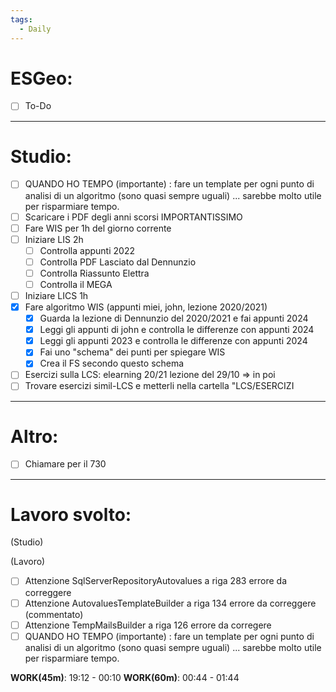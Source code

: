 ```yaml
---
tags:
  - Daily
---
```


# ESGeo:

- [ ] To-Do
***

# Studio:

- [ ] QUANDO HO TEMPO (importante) : fare un template per ogni punto di analisi di un algoritmo (sono quasi sempre uguali) ... sarebbe molto utile per risparmiare tempo.
- [ ] Scaricare i PDF degli anni scorsi IMPORTANTISSIMO
- [ ] Fare WIS per 1h del giorno corrente
- [ ] Iniziare LIS 2h
	- [ ] Controlla appunti 2022
	- [ ] Controlla PDF Lasciato dal Dennunzio
	- [ ] Controlla Riassunto Elettra 
	- [ ] Controlla il MEGA
- [ ] Iniziare LICS 1h 
- [x] Fare algoritmo WIS (appunti miei, john, lezione 2020/2021)
	- [x] Guarda la lezione di Dennunzio del 2020/2021 e fai appunti 2024
	- [x] Leggi gli appunti di john e controlla le differenze con appunti 2024
	- [x] Leggi gli appunti 2023 e controlla le differenze con appunti 2024
	- [x] Fai uno "schema" dei punti per spiegare WIS
	- [x] Crea il FS secondo questo schema 
- [ ] Esercizi sulla LCS: elearning 20/21 lezione del 29/10 => in poi
- [ ] Trovare esercizi simil-LCS e metterli nella cartella "LCS/ESERCIZI
      
***

# Altro:

- [ ] Chiamare per il 730
***

# Lavoro svolto:

(Studio)

(Lavoro)


- [ ] Attenzione SqlServerRepositoryAutovalues a riga 283 errore da correggere
- [ ] Attenzione AutovaluesTemplateBuilder a riga 134 errore da correggere (commentato)
- [ ] Attenzione TempMailsBuilder a riga 126 errore da corregere
- [ ] QUANDO HO TEMPO (importante) : fare un template per ogni punto di analisi di un algoritmo (sono quasi sempre uguali) ... sarebbe molto utile per risparmiare tempo.

**WORK(45m)**: 19:12 - 00:10
**WORK(60m)**: 00:44 - 01:44